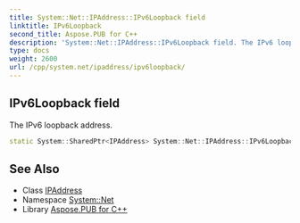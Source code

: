```yaml
---
title: System::Net::IPAddress::IPv6Loopback field
linktitle: IPv6Loopback
second_title: Aspose.PUB for C++
description: 'System::Net::IPAddress::IPv6Loopback field. The IPv6 loopback address in C++.'
type: docs
weight: 2600
url: /cpp/system.net/ipaddress/ipv6loopback/
---
```

## IPv6Loopback field


The IPv6 loopback address.

```cpp
static System::SharedPtr<IPAddress> System::Net::IPAddress::IPv6Loopback
```

## See Also

* Class [IPAddress](../)
* Namespace [System::Net](../../)
* Library [Aspose.PUB for C++](../../../)
